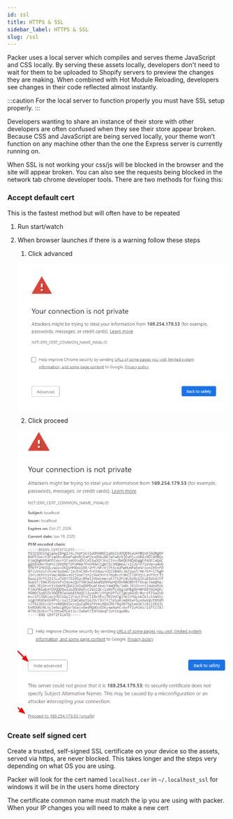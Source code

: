 ```yaml
---
id: ssl
title: HTTPS & SSL
sidebar_label: HTTPS & SSL
slug: /ssl
---
```


Packer uses a local server which compiles and serves theme JavaScript and CSS locally. By serving these assets locally, developers don't need to wait for them to be uploaded to Shopify servers to preview the changes they are making. When combined with Hot Module Reloading, developers see changes in their code reflected almost instantly.


:::caution
For the local server to function properly you must have SSL setup properly.
:::

Developers wanting to share an instance of their store with other developers are often confused when they see their store appear broken. Because CSS and JavaScript are being served locally, your theme won’t function on any machine other than the one the Express server is currently running on.

When SSL is not working your css/js will be blocked in the browser and
the site will appear broken. You can also see the requests being blocked
in the network tab chrome developer tools. There are two methods for fixing this:

### Accept default cert
This is the fastest method but will often have to be repeated
1. Run start/watch
2. When browser launches if there is a warning follow these steps
    1. Click advanced

   ![SSL Error](../static/img/ssl_1.png)

    2. Click proceed

   ![SSL Error 2](../static/img/ssl_2.png)

### Create self signed cert
Create a trusted, self-signed SSL certificate on your device so the
assets, served via https, are never blocked. This takes longer and the
steps very depending on what OS you are using.

Packer will look for the cert named ``localhost.cer``
in ``~/.localhost_ssl`` for windows it will be in the users home directory

The certificate common name must match the ip you are using with packer.
When your IP changes you will need to make a new cert
